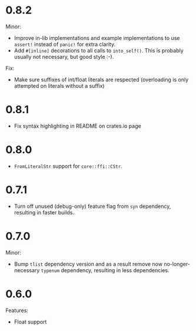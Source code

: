 # 0.8.2

Minor:
- Improve in-lib implementations and example implementations to use `assert!` instead of `panic!` for extra clarity.
- Add `#[inline]` decorations to all calls to `into_self()`. This is probably usually not necessary, but good style :-).

Fix:
- Make sure suffixes of int/float literals are respected (overloading is only attempted on literals without a suffix)

# 0.8.1

- Fix syntax highlighting in README on crates.io page

# 0.8.0

- `FromLiteralStr` support for `core::ffi::CStr`.

# 0.7.1

- Turn off unused (debug-only) feature flag from `syn` dependency, resulting in faster builds.

# 0.7.0

Minor:
- Bump `tlist` dependency version and as a result remove now no-longer-necessary `typenum` dependency, resulting in less dependencies.

# 0.6.0

Features:
- Float support
